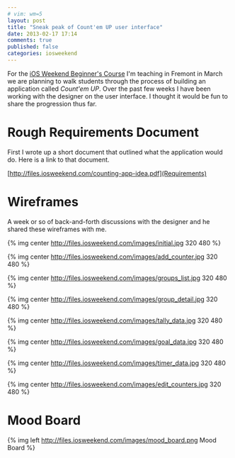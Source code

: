 ```yaml
---
# vim: wm=5
layout: post
title: "Sneak peak of Count'em UP user interface"
date: 2013-02-17 17:14
comments: true
published: false
categories: iosweekend
---
```


For the [iOS Weekend Beginner's Course](http://www.iosweekend.com) I'm teaching in Fremont in March we are planning to walk students through the
process of building an application called _Count'em UP_.  Over the past few weeks I have been working with the 
designer on the user interface.  I thought it would be fun to share the progression thus far.

# Rough Requirements Document

First I wrote up a short document that outlined what the application would do.  Here is a link to that document.

[http://files.iosweekend.com/counting-app-idea.pdf](Requirements)

# Wireframes

A week or so of back-and-forth discussions with the designer and he shared these wireframes with me.

{% img center http://files.iosweekend.com/images/initial.jpg 320 480 %}

{% img center http://files.iosweekend.com/images/add_counter.jpg 320 480 %}

{% img center http://files.iosweekend.com/images/groups_list.jpg 320 480 %}

{% img center http://files.iosweekend.com/images/group_detail.jpg 320 480 %}

{% img center http://files.iosweekend.com/images/tally_data.jpg 320 480 %}

{% img center http://files.iosweekend.com/images/goal_data.jpg 320 480 %}

{% img center http://files.iosweekend.com/images/timer_data.jpg 320 480 %}

{% img center http://files.iosweekend.com/images/edit_counters.jpg 320 480 %}

# Mood Board

{% img left http://files.iosweekend.com/images/mood_board.png Mood Board %}

